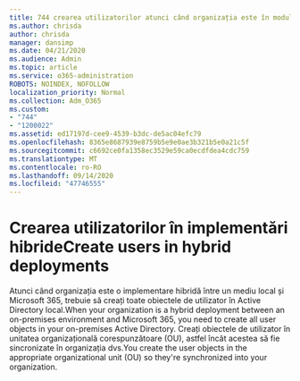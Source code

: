 ```yaml
---
title: 744 crearea utilizatorilor atunci când organizația este în modul hibrid
ms.author: chrisda
author: chrisda
manager: dansimp
ms.date: 04/21/2020
ms.audience: Admin
ms.topic: article
ms.service: o365-administration
ROBOTS: NOINDEX, NOFOLLOW
localization_priority: Normal
ms.collection: Adm_O365
ms.custom:
- "744"
- "1200022"
ms.assetid: ed17197d-cee9-4539-b3dc-de5ac04efc79
ms.openlocfilehash: 8365e8687939e8759b5e9e0ae3b321b5e0a21c5f
ms.sourcegitcommit: c6692ce0fa1358ec3529e59ca0ecdfdea4cdc759
ms.translationtype: MT
ms.contentlocale: ro-RO
ms.lasthandoff: 09/14/2020
ms.locfileid: "47746555"
---
```

# <a name="create-users-in-hybrid-deployments"></a><span data-ttu-id="9d12d-102">Crearea utilizatorilor în implementări hibride</span><span class="sxs-lookup"><span data-stu-id="9d12d-102">Create users in hybrid deployments</span></span>

<span data-ttu-id="9d12d-103">Atunci când organizația este o implementare hibridă între un mediu local și Microsoft 365, trebuie să creați toate obiectele de utilizator în Active Directory local.</span><span class="sxs-lookup"><span data-stu-id="9d12d-103">When your organization is a hybrid deployment between an on-premises environment and Microsoft 365, you need to create all user objects in your on-premises Active Directory.</span></span> <span data-ttu-id="9d12d-104">Creați obiectele de utilizator în unitatea organizațională corespunzătoare (OU), astfel încât acestea să fie sincronizate în organizația dvs.</span><span class="sxs-lookup"><span data-stu-id="9d12d-104">You create the user objects in the appropriate organizational unit (OU) so they're synchronized into your organization.</span></span>

